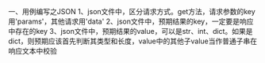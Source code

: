 一、用例编写之JSON
1、json文件中，区分请求方式。get方法，请求参数的key用'params'，其他请求用'data'
2、json文件中，预期结果的key，一定要是响应中存在的key
3、json文件中，预期结果的value，可以是str、int、dict。如果是dict，则预期应该首先判断其类型和长度，value中的其他子value当作普通子串在响应文本中校验